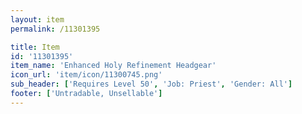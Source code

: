 ```yaml
---
layout: item
permalink: /11301395

title: Item
id: '11301395'
item_name: 'Enhanced Holy Refinement Headgear'
icon_url: 'item/icon/11300745.png'
sub_header: ['Requires Level 50', 'Job: Priest', 'Gender: All']
footer: ['Untradable, Unsellable']
---
```

